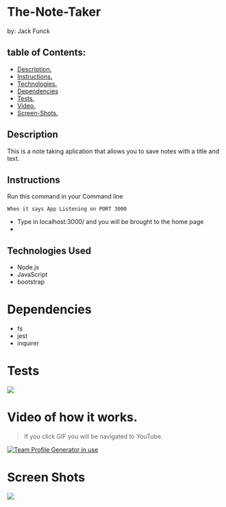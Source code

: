 # The-Note-Taker
by: Jack Funck


## table of Contents:
 - [ Description. ](#desc)
 - [ Instructions. ](#instr)
 - [Technologies.](#tc)
 - [Dependencies](#dep)
 - [Tests.](#test)
 - [ Video. ](#video)
 - [Screen-Shots.](#sc)



<a name="desc"></a>
## Description

This is a note taking aplication that allows you to save notes with a title and text.


<a name="instr"></a>
## Instructions
Run this command in your Command line
```
When it says App Listening on PORT 3000
```
* Type in localhost:3000/ and you will be brought to the home page
* 

<a name="tc"></a>
## Technologies Used
* Node.js
* JavaScript
* bootstrap

<a name="dep"></a>
# Dependencies
* fs
* jest
* inquirer

<a name="test"></a>
# Tests
<img src="./images/passTest.png">

<a name="video"></a>
# Video of how it works.
> If you click GIF you will be navigated to YouTube.

[![Team Profile Generator in use](https://j.gifs.com/lxzNor.gif)](https://youtu.be/DGZz-zE3pP0)



<a name="sc"></a>
# Screen Shots
<img src="images/teamProfile.png">


